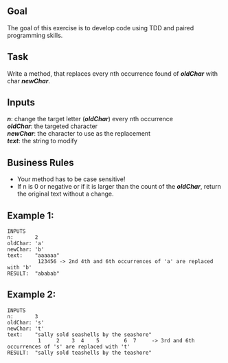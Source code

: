 ## Goal
The goal of this exercise is to develop code using TDD and paired programming skills.

## Task
Write a method, that replaces every nth occurrence found of **_oldChar_** with char **_newChar_**.  

## Inputs
**_n_**: change the target letter (**_oldChar_**) every nth occurrence  
**_oldChar_**: the targeted character  
**_newChar_**: the character to use as the replacement  
**_text_**: the string to modify  

## Business Rules
* Your method has to be case sensitive!  
* If n is 0 or negative or if it is larger than the count of the **_oldChar_**, return the original text without a change.

## Example 1:
```
INPUTS  
n:       2  
oldChar: 'a'  
newChar: 'b'  
text:    "aaaaaa"
          123456 -> 2nd 4th and 6th occurrences of 'a' are replaced with 'b'  
RESULT:  "ababab"  
```

## Example 2:
```
INPUTS  
n:       3  
oldChar: 's'  
newChar: 't'  
text:    "sally sold seashells by the seashore"  
          1     2    3  4    5        6  7     -> 3rd and 6th occurrences of 's' are replaced with 't'  
RESULT:  "sally sold teashells by the teashore"  
```
